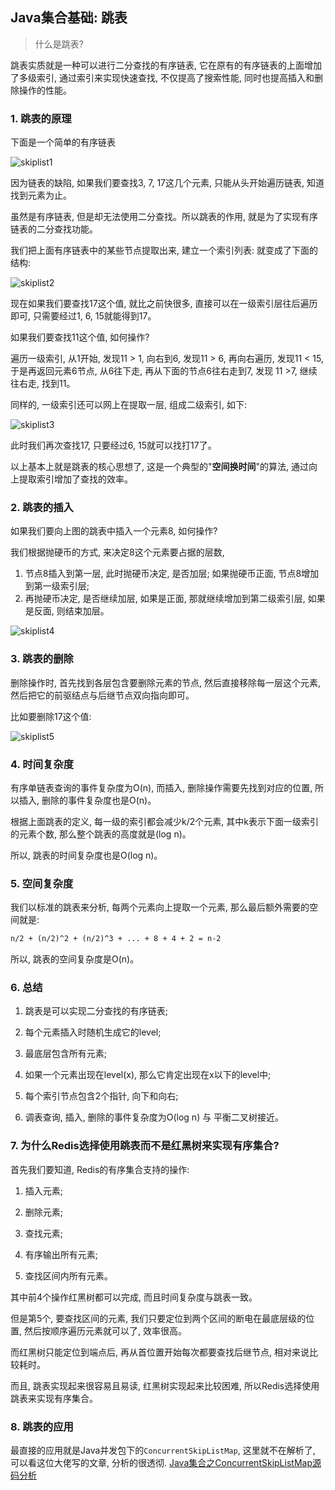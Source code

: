 ## Java集合基础: 跳表

> 什么是跳表?

跳表实质就是一种可以进行二分查找的有序链表, 它在原有的有序链表的上面增加了多级索引, 通过索引来实现快速查找, 不仅提高了搜索性能, 同时也提高插入和删除操作的性能。

### 1. 跳表的原理

下面是一个简单的有序链表

![skiplist1](/image/skiplist1.png)

因为链表的缺陷, 如果我们要查找3, 7, 17这几个元素, 只能从头开始遍历链表, 知道找到元素为止。

虽然是有序链表, 但是却无法使用二分查找。所以跳表的作用, 就是为了实现有序链表的二分查找功能。

我们把上面有序链表中的某些节点提取出来, 建立一个索引列表: 就变成了下面的结构:

![skiplist2](/image/skiplist2.png)

现在如果我们要查找17这个值, 就比之前快很多, 直接可以在一级索引层往后遍历即可, 只需要经过1, 6, 15就能得到17。

如果我们要查找11这个值, 如何操作?

遍历一级索引, 从1开始, 发现11 > 1, 向右到6, 发现11 > 6, 再向右遍历, 发现11 < 15, 于是再返回元素6节点, 从6往下走, 再从下面的节点6往右走到7, 发现 11 >7, 继续往右走, 找到11。

同样的, 一级索引还可以网上在提取一层, 组成二级索引, 如下:

![skiplist3](/image/skiplist3.png)

此时我们再次查找17, 只要经过6, 15就可以找打17了。

以上基本上就是跳表的核心思想了, 这是一个典型的"**空间换时间**"的算法, 通过向上提取索引增加了查找的效率。

### 2. 跳表的插入

如果我们要向上图的跳表中插入一个元素8, 如何操作?

我们根据抛硬币的方式, 来决定8这个元素要占据的层数, 
1. 节点8插入到第一层, 此时抛硬币决定, 是否加层; 如果抛硬币正面, 节点8增加到第一级索引层;
2. 再抛硬币决定, 是否继续加层, 如果是正面, 那就继续增加到第二级索引层, 如果是反面, 则结束加层。

![skiplist4](/image/skiplist4.png)

### 3. 跳表的删除

删除操作时, 首先找到各层包含要删除元素的节点, 然后直接移除每一层这个元素, 然后把它的前驱结点与后继节点双向指向即可。

比如要删除17这个值:

![skiplist5](/image/skiplist5.png)

### 4. 时间复杂度

有序单链表查询的事件复杂度为O(n), 而插入, 删除操作需要先找到对应的位置, 所以插入, 删除的事件复杂度也是O(n)。

根据上面跳表的定义, 每一级的索引都会减少k/2个元素, 其中k表示下面一级索引的元素个数, 那么整个跳表的高度就是(log n)。

所以, 跳表的时间复杂度也是O(log n)。

### 5. 空间复杂度

我们以标准的跳表来分析, 每两个元素向上提取一个元素, 那么最后额外需要的空间就是:

```txt
n/2 + (n/2)^2 + (n/2)^3 + ... + 8 + 4 + 2 = n-2
```

所以, 跳表的空间复杂度是O(n)。

### 6. 总结

1. 跳表是可以实现二分查找的有序链表;

2. 每个元素插入时随机生成它的level;

3. 最底层包含所有元素;

4. 如果一个元素出现在level(x), 那么它肯定出现在x以下的level中;

5. 每个索引节点包含2个指针, 向下和向右;

6. 调表查询, 插入, 删除的事件复杂度为O(log n) 与 平衡二叉树接近。

### 7. 为什么Redis选择使用跳表而不是红黑树来实现有序集合?

首先我们要知道, Redis的有序集合支持的操作:

1. 插入元素;

2. 删除元素;

3. 查找元素;

4. 有序输出所有元素;

5. 查找区间内所有元素。

其中前4个操作红黑树都可以完成, 而且时间复杂度与跳表一致。

但是第5个, 要查找区间的元素, 我们只要定位到两个区间的断电在最底层级的位置, 然后按顺序遍历元素就可以了, 效率很高。

而红黑树只能定位到端点后, 再从首位置开始每次都要查找后继节点, 相对来说比较耗时。

而且, 跳表实现起来很容易且易读, 红黑树实现起来比较困难, 所以Redis选择使用跳表来实现有序集合。


### 8. 跳表的应用

最直接的应用就是Java并发包下的`ConcurrentSkipListMap`, 这里就不在解析了, 可以看这位大佬写的文章, 分析的很透彻. [Java集合之ConcurrentSkipListMap源码分析](https://www.cnblogs.com/tong-yuan/p/ConcurrentSkipListMap.html)

